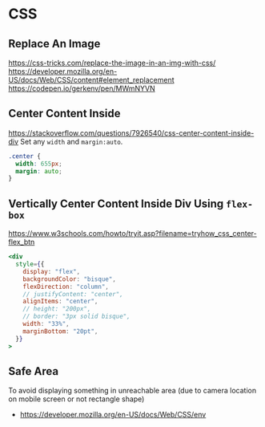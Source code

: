 # CSS

## Replace An Image
https://css-tricks.com/replace-the-image-in-an-img-with-css/
https://developer.mozilla.org/en-US/docs/Web/CSS/content#element_replacement
https://codepen.io/gerkenv/pen/MWmNYVN

## Center Content Inside <div>
https://stackoverflow.com/questions/7926540/css-center-content-inside-div
Set any `width` and `margin:auto`.
```css
.center {
  width: 655px;
  margin: auto;
}
```

## Vertically Center Content Inside Div Using `flex-box`
https://www.w3schools.com/howto/tryit.asp?filename=tryhow_css_center-flex_btn
```jsx
<div
  style={{
    display: "flex",
    backgroundColor: "bisque",
    flexDirection: "column",
    // justifyContent: "center",
    alignItems: "center",
    // height: "200px",
    // border: "3px solid bisque",
    width: "33%",
    marginBottom: "20pt",
  }}
>
```

## Safe Area
To avoid displaying something in unreachable area (due to camera location on mobile screen or not rectangle shape)
- https://developer.mozilla.org/en-US/docs/Web/CSS/env
